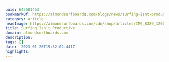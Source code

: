 ```yaml
---
uuid: 645601463
bookmarkOf: https://almondsurfboards.com/blogs/news/surfing-isnt-productive?_kx=WJeE3QQCOcj1C5-kKTUTnVQwLixGXGjdFW4dPGeJnNo%3D.Hb5zTY
category: article
headImage: https://almondsurfboards.com/cdn/shop/articles/IMG_8389_1200x.jpg?v=1668088609
title: Surfing Isn't Productive
domain: almondsurfboards.com
description:
tags: []
date: '2023-01-26T19:52:02.441Z'
highlights:
---
```




